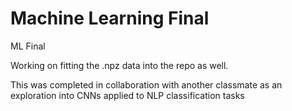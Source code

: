 # Machine Learning Final
 ML Final


Working on fitting the .npz data into the repo as well.

This was completed in collaboration with another classmate as an exploration into CNNs applied to NLP classification tasks
